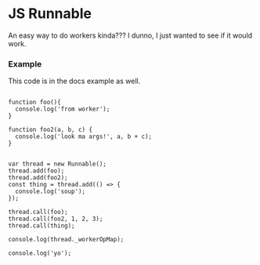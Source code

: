 # JS Runnable

An easy way to do workers kinda??? I dunno, I just wanted to see if it would work.

### Example
This code is in the docs example as well.

```

function foo(){
  console.log('from worker');
}

function foo2(a, b, c) {
  console.log('look ma args!', a, b + c);
}


var thread = new Runnable();
thread.add(foo);
thread.add(foo2);
const thing = thread.add(() => {
  console.log('soup');
});

thread.call(foo);
thread.call(foo2, 1, 2, 3);
thread.call(thing);

console.log(thread._workerOpMap);

console.log('yo');
```

